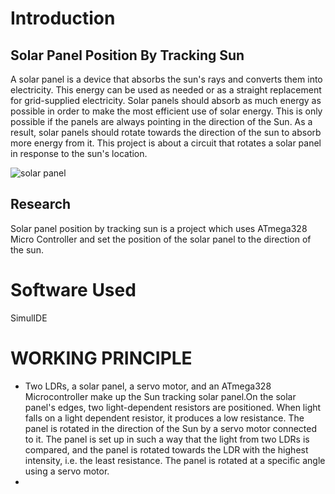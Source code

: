 # Introduction
## Solar Panel Position By Tracking Sun


A solar panel is a device that absorbs the sun's rays and converts them into electricity. This energy can be used as needed or as a straight replacement for grid-supplied electricity. Solar panels should absorb as much energy as possible in order to make the most efficient use of solar energy. This is only possible if the panels are always pointing in the direction of the Sun. As a result, solar panels should rotate towards the direction of the sun to absorb more energy from it. This project is about a circuit that rotates a solar panel in response to the sun's location.

![solar panel](https://encrypted-tbn0.gstatic.com/images?q=tbn:ANd9GcSd6-Iv49C7uf8oDBvVlUaoKsjf49Qu1zWKoQ&usqp=CAU)

## Research

Solar panel position by tracking sun is a project which uses ATmega328 Micro Controller and set the position of the solar panel to the direction of the sun.

# Software Used

SimulIDE

# WORKING PRINCIPLE

* Two LDRs, a solar panel, a servo motor, and an ATmega328 Microcontroller make up the Sun tracking solar panel.On the solar panel's edges, two light-dependent resistors are positioned. When light falls on a light dependent resistor, it produces a low resistance. The panel is rotated in the direction of the Sun by a servo motor connected to it. The panel is set up in such a way that the light from two LDRs is compared, and the panel is rotated towards the LDR with the highest intensity, i.e. the least resistance. The panel is rotated at a specific angle using a servo motor.
* 
